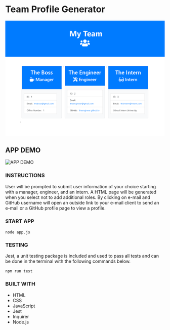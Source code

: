 # Team Profile Generator

![APP SCREENSHOT](./Assets/tpg.png)

## APP DEMO

![APP DEMO](./Assets/TPG.gif)

### INSTRUCTIONS

User will be prompted to submit user information of your choice starting with a manager, engineer, and an intern. A HTML page will be generated when you select not to add additional roles. By clicking on e-mail and GitHub username will open an outside link to your e-mail client to send an e-mail or a GitHub profile page to view a profile.

### START APP

    node app.js

### TESTING

Jest, a unit testing package is included and used to pass all tests and can be done in the terminal with the following commands below.

    npm run test

### BUILT WITH

* HTML
* CSS
* JavaScript
* Jest
* Inquirer
* Node.js
